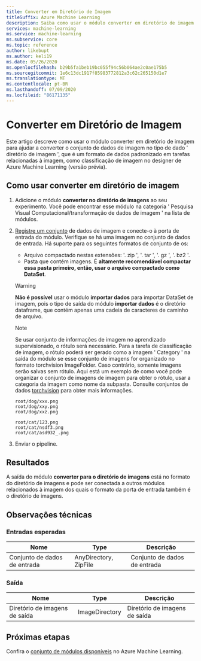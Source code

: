 ```yaml
---
title: Converter em Diretório de Imagem
titleSuffix: Azure Machine Learning
description: Saiba como usar o módulo converter em diretório de imagem para converter o conjunto de informações no formato de diretório de imagem.
services: machine-learning
ms.service: machine-learning
ms.subservice: core
ms.topic: reference
author: likebupt
ms.author: keli19
ms.date: 05/26/2020
ms.openlocfilehash: b29b5fa1beb19bc055f94c56b064ae2c0ae175b5
ms.sourcegitcommit: 1e6c13dc1917f85983772812a3c62c265150d1e7
ms.translationtype: MT
ms.contentlocale: pt-BR
ms.lasthandoff: 07/09/2020
ms.locfileid: "86171135"
---
```

# <a name="convert-to-image-directory"></a>Converter em Diretório de Imagem

Este artigo descreve como usar o módulo converter em diretório de imagem para ajudar a converter o conjunto de dados de imagem no tipo de dado ' diretório de imagem ', que é um formato de dados padronizado em tarefas relacionadas à imagem, como classificação de imagem no designer de Azure Machine Learning (versão prévia).

## <a name="how-to-use-convert-to-image-directory"></a>Como usar converter em diretório de imagem  

1.  Adicione o módulo **converter no diretório de imagens** ao seu experimento. Você pode encontrar esse módulo na categoria ' Pesquisa Visual Computacional/transformação de dados de imagem ' na lista de módulos. 

2.  [Registre um conjunto](https://docs.microsoft.com/azure/machine-learning/how-to-create-register-datasets) de dados de imagem e conecte-o à porta de entrada do módulo. Verifique se há uma imagem no conjunto de dados de entrada. 
    Há suporte para os seguintes formatos de conjunto de os:

    - Arquivo compactado nestas extensões: '. zip ', '. tar ', '. gz ', '. bz2 '.
    - Pasta que contém imagens. É **altamente recomendável compactar essa pasta primeiro, então, usar o arquivo compactado como DataSet**.

    > [!WARNING]
    > **Não é possível** usar o módulo **importar dados** para importar DataSet de imagem, pois o tipo de saída do módulo **importar dados** é o diretório dataframe, que contém apenas uma cadeia de caracteres de caminho de arquivo.
    

    > [!NOTE]
    > Se usar conjunto de informações de imagem no aprendizado supervisionado, o rótulo será necessário.
    > Para a tarefa de classificação de imagem, o rótulo poderá ser gerado como a imagem ' Category ' na saída do módulo se esse conjunto de imagens for organizado no formato torchvision ImageFolder. Caso contrário, somente imagens serão salvas sem rótulo. Aqui está um exemplo de como você pode organizar o conjunto de imagens de imagem para obter o rótulo, usar a categoria da imagem como nome da subpasta. Consulte conjuntos de dados [torchvision](https://pytorch.org/docs/stable/torchvision/datasets.html#imagefolder) para obter mais informações.
    >
    > ```
    > root/dog/xxx.png
    > root/dog/xxy.png
    > root/dog/xxz.png
    >
    > root/cat/123.png
    > root/cat/nsdf3.png
    > root/cat/asd932_.png
    > ```

3.  Enviar o pipeline.

## <a name="results"></a>Resultados

A saída do módulo **converter para o diretório de imagens** está no formato do diretório de imagens e pode ser conectada a outros módulos relacionados à imagem dos quais o formato da porta de entrada também é o diretório de imagens.

## <a name="technical-notes"></a>Observações técnicas 

###  <a name="expected-inputs"></a>Entradas esperadas  

| Nome          | Type                  | Descrição   |
| ------------- | --------------------- | ------------- |
| Conjunto de dados de entrada | AnyDirectory, ZipFile | Conjunto de dados de entrada |

###  <a name="output"></a>Saída  

| Nome                   | Type           | Descrição            |
| ---------------------- | -------------- | ---------------------- |
| Diretório de imagens de saída | ImageDirectory | Diretório de imagens de saída |

## <a name="next-steps"></a>Próximas etapas

Confira o [conjunto de módulos disponíveis](module-reference.md) no Azure Machine Learning. 
